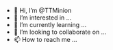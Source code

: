 - 👋 Hi, I’m @TTMinion
- 👀 I’m interested in ...
- 🌱 I’m currently learning ...
- 💞️ I’m looking to collaborate on ...
- 📫 How to reach me ...

<!---
TTMinion/TTMinion is a ✨ special ✨ repository because its `README.md` (this file) appears on your GitHub profile.
You can click the Preview link to take a look at your changes.
--->
